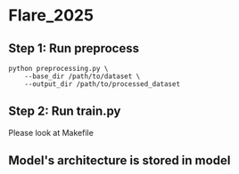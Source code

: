 # Flare_2025

## Step 1: Run preprocess

```
python preprocessing.py \
    --base_dir /path/to/dataset \
    --output_dir /path/to/processed_dataset
```

## Step 2: Run train.py

Please look at Makefile

## Model's architecture is stored in model
